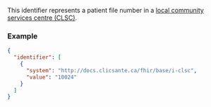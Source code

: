 This identifier represents a patient file number in a [local community services centre (CLSC)](https://www.quebec.ca/en/health/health-system-and-services/service-organization/clsc).

### Example
```json
{
  "identifier": [
    {
      "system": "http://docs.clicsante.ca/fhir/base/i-clsc",
      "value": "10024"
    }
  ]
}
```
